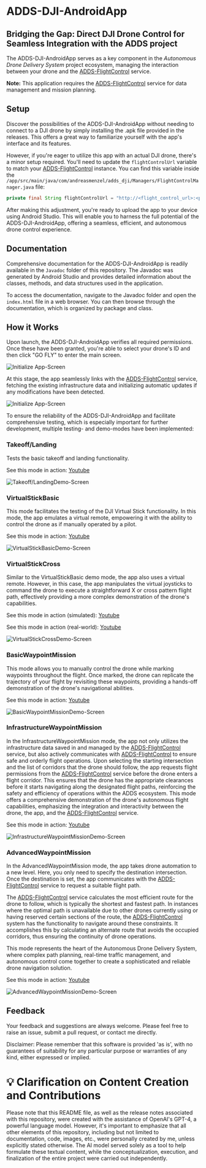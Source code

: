 # ADDS-DJI-AndroidApp

## Bridging the Gap: Direct DJI Drone Control for Seamless Integration with the ADDS project

The ADDS-DJI-AndroidApp serves as a key component in the
*Autonomous Drone Delivery System* project ecosystem, managing the
interaction between your drone and the
[ADDS-FlightControl](https://github.com/Andreas-Menzel/ADDS-FlightControl)
service.

**Note:** This application requires the
[ADDS-FlightControl](https://github.com/Andreas-Menzel/ADDS-FlightControl)
service for data management and mission planning.

## Setup

Discover the possibilities of the ADDS-DJI-AndroidApp without needing to connect
to a DJI drone by simply installing the .apk file provided in the releases. This
offers a great way to familiarize yourself with the app's interface and its
features.

However, if you're eager to utilize this app with an actual DJI drone, there's a
minor setup required. You'll need to update the `flightControlUrl` variable to
match your [ADDS-FlightControl](https://github.com/Andreas-Menzel/ADDS-FlightControl)
instance. You can find this variable inside the
`/app/src/main/java/com/andreasmenzel/adds_dji/Managers/FlightControlManager.java`
file:

```java
private final String flightControlUrl = "http://<flight_control_url>:<port>/";
```

After making this adjustment, you're ready to upload the app to your device
using Android Studio. This will enable you to harness the full potential of the
ADDS-DJI-AndroidApp, offering a seamless, efficient, and autonomous drone
control experience.

## Documentation

Comprehensive documentation for the ADDS-DJI-AndroidApp is readily available in
the `Javadoc` folder of this repository. The Javadoc was generated by Android
Studio and provides detailed information about the classes, methods, and data
structures used in the application.

To access the documentation, navigate to the Javadoc folder and open the
`index.html` file in a web browser. You can then browse through the
documentation, which is organized by package and class.

## How it Works

Upon launch, the ADDS-DJI-AndroidApp verifies all required permissions. Once
these have been granted, you're able to select your drone's ID and then click
"GO FLY" to enter the main screen.

![Initialize App-Screen](images/initialize_app_screen.jpg)

At this stage, the app seamlessly links with the
[ADDS-FlightControl](https://github.com/Andreas-Menzel/ADDS-FlightControl)
service, fetching the existing infrastructure data and initializing automatic
updates if any modifications have been detected.

![Initialize App-Screen](images/main_app_screen.jpg)

To ensure the reliability of the ADDS-DJI-AndroidApp and facilitate
comprehensive testing, which is especially important for further development,
multiple testing- and demo-modes have been implemented:

### Takeoff/Landing

Tests the basic takeoff and landing functionality.

See this mode in action: [Youtube](https://youtu.be/yjyHMoYgwBY)

![Takeoff/LandingDemo-Screen](images/takeoff_landing_demo.jpg)

### VirtualStickBasic

This mode facilitates the testing of the DJI Virtual Stick functionality. In
this mode, the app emulates a virtual remote, empowering it with the ability to
control the drone as if manually operated by a pilot.

See this mode in action: [Youtube](https://youtu.be/9rUtqEKblUw)

![VirtualStickBasicDemo-Screen](images/virtual_stick_basic_demo.jpg)

### VirtualStickCross

Similar to the VirtualStickBasic demo mode, the app also uses a virtual remote.
However, in this case, the app manipulates the virtual joysticks to command the
drone to execute a straightforward X or cross pattern flight path, effectively
providing a more complex demonstration of the drone's capabilities.

See this mode in action (simulated): [Youtube](https://youtu.be/-yoLSRGguAg)

See this mode in action (real-world): [Youtube](https://youtu.be/61h0QPKzlvw)

![VirtualStickCrossDemo-Screen](images/virtual_stick_cross_demo.jpg)

### BasicWaypointMission

This mode allows you to manually control the drone while marking waypoints
throughout the flight. Once marked, the drone can replicate the trajectory of
your flight by revisiting these waypoints, providing a hands-off demonstration
of the drone's navigational abilities.

See this mode in action: [Youtube](https://youtu.be/g_tqQO5sinE)

![BasicWaypointMissionDemo-Screen](images/basic_waypoint_mission_demo.jpg)

### InfrastructureWaypointMission

In the InfrastructureWaypointMission mode, the app not only utilizes the
infrastructure data saved in and managed by the
[ADDS-FlightControl](https://github.com/Andreas-Menzel/ADDS-FlightControl)
service, but also actively communicates with
[ADDS-FlightControl](https://github.com/Andreas-Menzel/ADDS-FlightControl) to
ensure safe and orderly flight operations. Upon selecting the starting
intersection and the list of corridors that the drone should follow, the app
requests flight permissions from the
[ADDS-FlightControl](https://github.com/Andreas-Menzel/ADDS-FlightControl)
service before the drone enters a flight corridor. This ensures that the drone
has the appropriate clearances before it starts navigating along the designated
flight paths, reinforcing the safety and efficiency of operations within the
ADDS ecosystem. This mode offers a comprehensive demonstration of the drone's
autonomous flight capabilities, emphasizing the integration and interactivity
between the drone, the app, and the
[ADDS-FlightControl](https://github.com/Andreas-Menzel/ADDS-FlightControl)
service.

See this mode in action: [Youtube](https://youtu.be/0oiUxM2VdOI)

![InfrastructureWaypointMissionDemo-Screen](images/infrastructure_waypoint_mission_demo.jpg)

### AdvancedWaypointMission

In the AdvancedWaypointMission mode, the app takes drone automation to a new
level. Here, you only need to specify the destination intersection. Once the
destination is set, the app communicates with the
[ADDS-FlightControl](https://github.com/Andreas-Menzel/ADDS-FlightControl)
service to request a suitable flight path.

The
[ADDS-FlightControl](https://github.com/Andreas-Menzel/ADDS-FlightControl)
service calculates the most efficient route for the drone to
follow, which is typically the shortest and fastest path. In instances where the
optimal path is unavailable due to other drones currently using or having
reserved certain sections of the route, the
[ADDS-FlightControl](https://github.com/Andreas-Menzel/ADDS-FlightControl)
system has the functionality to navigate around these constraints. It
accomplishes this by calculating an alternate route that avoids the occupied
corridors, thus ensuring the continuity of drone operations.

This mode represents the heart of the Autonomous Drone Delivery System, where
complex path planning, real-time traffic management, and autonomous control come
together to create a sophisticated and reliable drone navigation solution.

See this mode in action: [Youtube](https://youtu.be/OemlvOYHL6Q)

![AdvancedWaypointMissionDemo-Screen](images/advanced_waypoint_mission_demo.jpg)

## Feedback

Your feedback and suggestions are always welcome. Please feel free to raise an
issue, submit a pull request, or contact me directly.

Disclaimer: Please remember that this software is provided 'as is', with no
guarantees of suitability for any particular purpose or warranties of any kind,
either expressed or implied.

# 💡 Clarification on Content Creation and Contributions

Please note that this README file, as well as the release notes associated with
this repository, were created with the assistance of OpenAI's GPT-4, a powerful
language model. However, it's important to emphasize that all other elements of
this repository, including but not limited to documentation, code, images, etc.,
were personally created by me, unless explicitly stated otherwise. The AI model
served solely as a tool to help formulate these textual content, while the
conceptualization, execution, and finalization of the entire project were
carried out independently.
